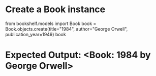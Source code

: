 # Create a Book instance
from bookshelf.models import Book
book = Book.objects.create(title="1984", author="George Orwell", publication_year=1949)
book
# Expected Output: <Book: 1984 by George Orwell>
